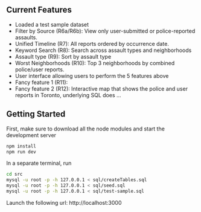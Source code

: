 ## Current Features
- Loaded a test sample dataset
- Filter by Source (R6a/R6b): View only user-submitted or police-reported assaults.
- Unified Timeline (R7): All reports ordered by occurrence date.
- Keyword Search (R8): Search across assault types and neighborhoods
- Assault type (R9): Sort by assault type
- Worst Neighborhoods (R10): Top 3 neighborhoods by combined police/user reports.
- User interface allowing users to perform the 5 features above
- Fancy feature 1 (R11):
- Fancy feature 2 (R12): Interactive map that shows the police and user reports in Toronto, underlying SQL does ...

## Getting Started
First, make sure to download all the node modules and start the development server
```bash
npm install
npm run dev
```

In a separate terminal, run
```bash
cd src
mysql -u root -p -h 127.0.0.1 < sql/createTables.sql
mysql -u root -p -h 127.0.0.1 < sql/seed.sql
mysql -u root -p -h 127.0.0.1 < sql/test-sample.sql
```

Launch the following url: http://localhost:3000

